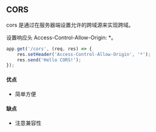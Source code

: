 ## CORS

cors 是通过在服务器端设置允许的跨域源来实现跨域。

设置响应头 Access-Control-Allow-Origin: *。



```js
app.get('/cors', (req, res) => {
	res.setHeader('Access-Control-Allow-Origin', '*');
	res.send('Hello CORS!');
});
```



#### 优点

- 简单方便



#### 缺点

- 注意兼容性